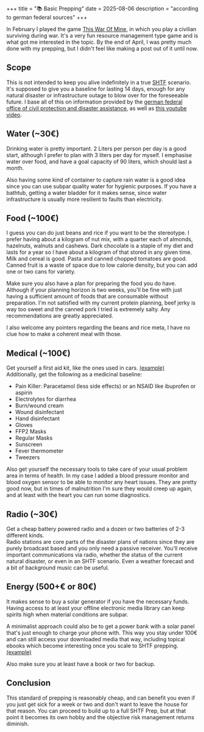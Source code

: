 +++
title = "📚 Basic Prepping"
date = 2025-08-06
description = "according to german federal sources"
+++

In February I played the game [This War Of Mine](https://store.steampowered.com/app/282070/This_War_of_Mine/), in which you play a civilian surviving during war. It's a very fun resource management type game and is what got me interested in the topic.
By the end of April, I was pretty much done with my prepping, but I didn't feel like making a post out of it until now.

## Scope 

This is not intended to keep you alive indefinitely in a true [SHTF](https://www.urbandictionary.com/define.php?term=shtf) scenario.
It's supposed to give you a baseline for lasting 14 days, enough for any natural disaster or infrastructure outage to blow over for the foreseeable future.
I base all of this on information provided by the [german federal office of civil protection and disaster assistance](https://www.bbk.bund.de/EN/Prepare-for-disasters/Personal-Preparedness/personal-preparedness_node.html), as well as [this youtube video](https://www.youtube.com/watch?v=FzbsmrchwzY).

## Water (~30€)

Drinking water is pretty important. 2 Liters per person per day is a good start, although I prefer to plan with 3 liters per day for myself.
I emphasise water over food, and have a goal capacity of 90 liters, which should last a month.

Also having some kind of container to capture rain water is a good idea since you can use subpar quality water for hygienic purposes.
If you have a bathtub, getting a water bladder for it makes sense, since water infrastructure is usually more resilient to faults than electricity.

## Food (~100€)

I guess you can do just beans and rice if you want to be the stereotype.
I prefer having about a kilogram of nut mix, with a quarter each of almonds, hazelnuts, walnuts and cashews.
Dark chocolate is a staple of my diet and lasts for a year so I have about a kilogram of that stored in any given time.
Milk and cereal is good.
Pasta and canned chopped tomatoes are good.
Canned fruit is a waste of space due to low calorie density, but you can add one or two cans for variety.

Make sure you also have a plan for preparing the food you do have.
Although if your planning horizon is two weeks, you'll be fine with just having a sufficient amount of foods that are consumable without preparation.
I'm not satisfied with my current protein planning, beef jerky is way too sweet and the canned pork I tried is extremely salty.
Any recommendations are greatly appreciated.

I also welcome any pointers regarding the beans and rice meta, I have no clue how to make a coherent meal with those.

## Medical (~100€)

Get yourself a first aid kit, like the ones used in cars. [(example)](https://geizhals.eu/leina-werke-kfz-verbandkasten-standard-schwarz-10002-a2004018.html) \
Additionally, get the following as a medicinal baseline:
- Pain Killer: Paracetamol (less side effects) or an NSAID like ibuprofen or aspirin
- Electrolytes for diarrhea
- Burn/wound cream
- Wound disinfectant
- Hand disinfectant
- Gloves
- FFP2 Masks
- Regular Masks
- Sunscreen
- Fever thermometer
- Tweezers

Also get yourself the necessary tools to take care of your usual problem area in terms of health.
In my case I added a blood pressure monitor and blood oxygen sensor to be able to monitor any heart issues.
They are pretty good now, but in times of malnutrition I'm sure they would creep up again, and at least with the heart you can run some diagnostics.

## Radio (~30€)

Get a cheap battery powered radio and a dozen or two batteries of 2-3 different kinds. \
Radio stations are core parts of the disaster plans of nations since they are purely broadcast based and you only need a passive receiver.
You'll receive important communications via radio, whether the status of the current natural disaster, or even in an SHTF scenario.
Even a weather forecast and a bit of background music can be useful.

## Energy (500+€ or 80€)

It makes sense to buy a solar generator if you have the necessary funds.
Having access to at least your offline electronic media library can keep spirits high when material conditions are subpar.

A minimalist approach could also be to get a power bank with a solar panel that's just enough to charge your phone with. This way you stay under 100€ and can still access your downloaded media that way, including topical ebooks which become interesting once you scale to SHTF prepping. [(example)](https://geizhals.eu/sandberg-solar-6-panel-powerbank-20000-schwarz-420-73-a2796676.html)

Also make sure you at least have a book or two for backup.

## Conclusion

This standard of prepping is reasonably cheap, and can benefit you even if you just get sick for a week or two and don't want to leave the house for that reason.
You can proceed to build up to a full SHTF Prep, but at that point it becomes its own hobby and the objective risk management returns diminish.
